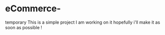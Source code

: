 # eCommerce-
temporary
This is a simple project I am working on it hopefully i'll make it as soon as possible !
